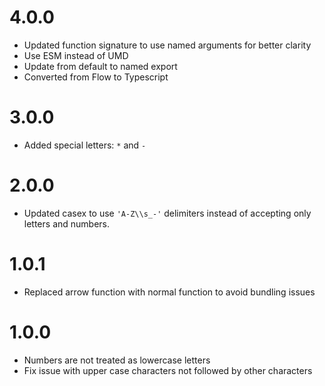# 4.0.0

- Updated function signature to use named arguments for better clarity
- Use ESM instead of UMD
- Update from default to named export
- Converted from Flow to Typescript

# 3.0.0

- Added special letters: `*` and `-`

# 2.0.0

- Updated casex to use `'A-Z\\s_-'` delimiters instead of accepting only letters and numbers.

# 1.0.1

- Replaced arrow function with normal function to avoid bundling issues

# 1.0.0

- Numbers are not treated as lowercase letters
- Fix issue with upper case characters not followed by other characters

